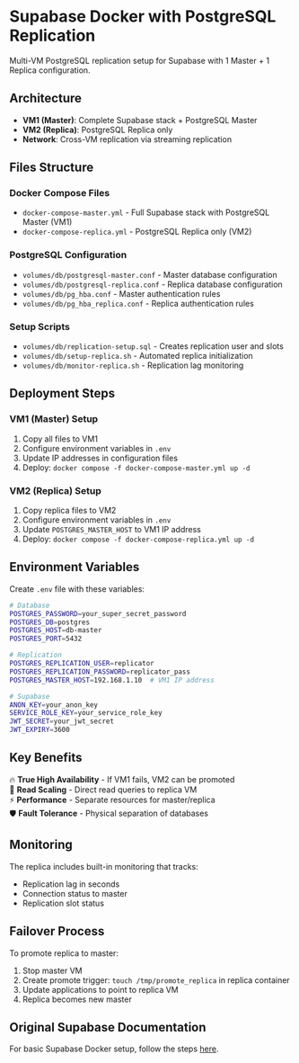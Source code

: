 # Supabase Docker with PostgreSQL Replication

Multi-VM PostgreSQL replication setup for Supabase with 1 Master + 1 Replica configuration.

## Architecture

- **VM1 (Master)**: Complete Supabase stack + PostgreSQL Master
- **VM2 (Replica)**: PostgreSQL Replica only
- **Network**: Cross-VM replication via streaming replication

## Files Structure

### Docker Compose Files
- `docker-compose-master.yml` - Full Supabase stack with PostgreSQL Master (VM1)
- `docker-compose-replica.yml` - PostgreSQL Replica only (VM2)

### PostgreSQL Configuration
- `volumes/db/postgresql-master.conf` - Master database configuration
- `volumes/db/postgresql-replica.conf` - Replica database configuration
- `volumes/db/pg_hba.conf` - Master authentication rules
- `volumes/db/pg_hba_replica.conf` - Replica authentication rules

### Setup Scripts
- `volumes/db/replication-setup.sql` - Creates replication user and slots
- `volumes/db/setup-replica.sh` - Automated replica initialization
- `volumes/db/monitor-replica.sh` - Replication lag monitoring

## Deployment Steps

### VM1 (Master) Setup
1. Copy all files to VM1
2. Configure environment variables in `.env`
3. Update IP addresses in configuration files
4. Deploy: `docker compose -f docker-compose-master.yml up -d`

### VM2 (Replica) Setup
1. Copy replica files to VM2
2. Configure environment variables in `.env`
3. Update `POSTGRES_MASTER_HOST` to VM1 IP address
4. Deploy: `docker compose -f docker-compose-replica.yml up -d`

## Environment Variables

Create `.env` file with these variables:

```bash
# Database
POSTGRES_PASSWORD=your_super_secret_password
POSTGRES_DB=postgres
POSTGRES_HOST=db-master
POSTGRES_PORT=5432

# Replication
POSTGRES_REPLICATION_USER=replicator
POSTGRES_REPLICATION_PASSWORD=replicator_pass
POSTGRES_MASTER_HOST=192.168.1.10  # VM1 IP address

# Supabase
ANON_KEY=your_anon_key
SERVICE_ROLE_KEY=your_service_role_key
JWT_SECRET=your_jwt_secret
JWT_EXPIRY=3600
```

## Key Benefits

🔥 **True High Availability** - If VM1 fails, VM2 can be promoted  
🚀 **Read Scaling** - Direct read queries to replica VM  
⚡ **Performance** - Separate resources for master/replica  
🛡️ **Fault Tolerance** - Physical separation of databases

## Monitoring

The replica includes built-in monitoring that tracks:
- Replication lag in seconds
- Connection status to master
- Replication slot status

## Failover Process

To promote replica to master:
1. Stop master VM
2. Create promote trigger: `touch /tmp/promote_replica` in replica container
3. Update applications to point to replica VM
4. Replica becomes new master

## Original Supabase Documentation

For basic Supabase Docker setup, follow the steps [here](https://supabase.com/docs/guides/hosting/docker).
